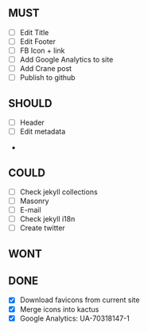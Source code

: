 ## MUST
- [ ] Edit Title
- [ ] Edit Footer
- [ ] FB Icon + link
- [ ] Add Google Analytics to site
- [ ] Add Crane post
- [ ] Publish to github

## SHOULD
- [ ] Header
- [ ] Edit metadata
- 
## COULD
- [ ] Check jekyll collections
- [ ] Masonry
- [ ] E-mail
- [ ] Check jekyll i18n
- [ ] Create twitter

## WONT

## DONE
- [X] Download favicons from current site
- [X] Merge icons into kactus
- [X] Google Analytics: UA-70318147-1
